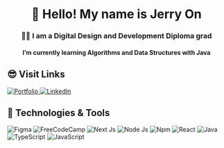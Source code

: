 <h1 align="center">👋 Hello! My name is Jerry On</h1>

<h3 align='center'>👨‍🎓 I am a Digital Design and Development Diploma grad</h3>
<h4 align='center'>I’m currently learning Algorithms and Data Structures with Java</h4>


<h2 align='start'>😎 Visit Links</h2>
<a href="https://www.jerrywuon.com/">
    <img alt="Portfolio" title="Vist Portfolio" target="_blank" src="https://img.shields.io/badge/Portfolio-255E63?style=for-the-badge&logo=About.me&logoColor=white">
</a>
<a href="https://www.linkedin.com/in/jerry-on-/">
    <img alt="LinkedIn" title="Vist LinkedIn" target="_blank" src="https://img.shields.io/badge/LinkedIn-0077B5?style=for-the-badge&logo=linkedin&logoColor=white">
</a>



<h2 align='start'>🧰 Technologies & Tools</h2>
<p>
  <img alt="Figma" src="https://img.shields.io/badge/Figma-F24E1E?style=for-the-badge&logo=figma&logoColor=white">
  <img alt="FreeCodeCamp" src="https://img.shields.io/badge/freecodecamp-27273D?style=for-the-badge&logo=freecodecamp&logoColor=white">
  <img alt="Next Js" src="https://img.shields.io/badge/next%20js-000000?style=for-the-badge&logo=nextdotjs&logoColor=white">
  <img alt="Node Js" src="https://img.shields.io/badge/Node%20js-339933?style=for-the-badge&logo=nodedotjs&logoColor=white">
  <img alt="Npm" src="https://img.shields.io/badge/npm-CB3837?style=for-the-badge&logo=npm&logoColor=white">
  <img alt="React" src="https://img.shields.io/badge/React-20232A?style=for-the-badge&logo=react&logoColor=61DAFB">
  <img alt="Java" src="https://img.shields.io/badge/Java-007396.svg?logo=java&logoColor=white">
  <img alt="TypeScript" src="https://img.shields.io/badge/TypeScript-007ACC?style=for-the-badge&logo=typescript&logoColor=white">
  <img alt="JavaScript" src="https://img.shields.io/badge/JavaScript-323330?style=for-the-badge&logo=javascript&logoColor=F7DF1E">
</p>


<!--
**JerryWuOn/JerryWuOn** is a ✨ _special_ ✨ repository because its `README.md` (this file) appears on your GitHub profile.

Here are some ideas to get you started:

- 🔭 I’m currently working on ...
- 🌱 I’m currently learning ...
- 👯 I’m looking to collaborate on ...
- 🤔 I’m looking for help with ...
- 💬 Ask me about ...
- 📫 How to reach me: ...
- 😄 Pronouns: ...
- ⚡ Fun fact: ...
-->
